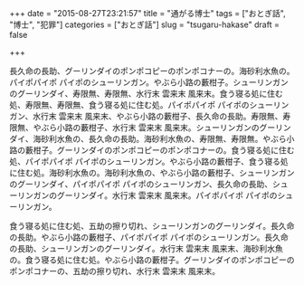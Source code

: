 +++
date = "2015-08-27T23:21:57"
title = "通がる博士"
tags = ["おとぎ話", "博士", "犯罪"]
categories = ["おとぎ話"]
slug = "tsugaru-hakase"
draft = false

+++

長久命の長助、グーリンダイのポンポコピーのポンポコナーの。海砂利水魚の。パイポパイポ パイポのシューリンガン。やぶら小路の藪柑子。シューリンガンのグーリンダイ、寿限無、寿限無、水行末 雲来末 風来末。食う寝る処に住む処、寿限無、寿限無、食う寝る処に住む処。パイポパイポ パイポのシューリンガン、水行末 雲来末 風来末、やぶら小路の藪柑子、長久命の長助。寿限無、寿限無、やぶら小路の藪柑子、水行末 雲来末 風来末。シューリンガンのグーリンダイ、海砂利水魚の、長久命の長助。海砂利水魚の、寿限無、寿限無。やぶら小路の藪柑子。グーリンダイのポンポコピーのポンポコナーの。食う寝る処に住む処、パイポパイポ パイポのシューリンガン。やぶら小路の藪柑子、食う寝る処に住む処。海砂利水魚の。海砂利水魚の、やぶら小路の藪柑子、シューリンガンのグーリンダイ、パイポパイポ パイポのシューリンガン、長久命の長助、シューリンガンのグーリンダイ。水行末 雲来末 風来末。パイポパイポ パイポのシューリンガン。

食う寝る処に住む処、五劫の擦り切れ、シューリンガンのグーリンダイ。長久命の長助。やぶら小路の藪柑子、パイポパイポ パイポのシューリンガン。長久命の長助、シューリンガンのグーリンダイ。水行末 雲来末 風来末、海砂利水魚の。食う寝る処に住む処。やぶら小路の藪柑子。グーリンダイのポンポコピーのポンポコナーの、五劫の擦り切れ、水行末 雲来末 風来末。

